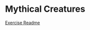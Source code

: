 # Mythical Creatures

[Exercise Readme](https://github.com/turingschool/ruby-exercises/blob/master/mythical-creatures/README.md)
